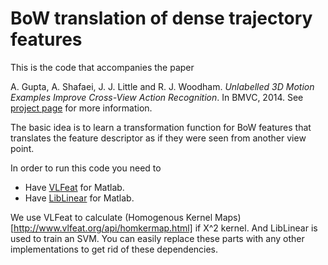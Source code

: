 BoW translation of dense trajectory features
===============
This is the code that accompanies the paper

A. Gupta, A. Shafaei, J. J. Little and R. J. Woodham. *Unlabelled 3D Motion Examples Improve Cross-View Action Recognition*. In BMVC, 2014.
See [project page](http://cs.ubc.ca/research/motion-view-translation/) for more information.

The basic idea is to learn a transformation function for BoW features that translates the feature descriptor as if they were seen from another view point.

In order to run this code you need to
* Have [VLFeat](http://www.vlfeat.org/) for Matlab.
* Have [LibLinear](http://www.csie.ntu.edu.tw/~cjlin/liblinear/) for Matlab.

We use VLFeat to calculate (Homogenous Kernel Maps)[http://www.vlfeat.org/api/homkermap.html] if X^2 kernel. And LibLinear is used to train an SVM. You can easily replace these parts with any other implementations to get rid of these dependencies.


